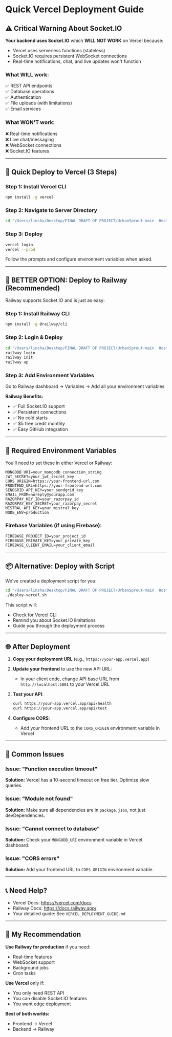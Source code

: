 # Quick Vercel Deployment Guide

## ⚠️ Critical Warning About Socket.IO

**Your backend uses Socket.IO** which **WILL NOT WORK** on Vercel because:
- Vercel uses serverless functions (stateless)
- Socket.IO requires persistent WebSocket connections
- Real-time notifications, chat, and live updates won't function

### What WILL work:
✅ REST API endpoints  
✅ Database operations  
✅ Authentication  
✅ File uploads (with limitations)  
✅ Email services  

### What WON'T work:
❌ Real-time notifications  
❌ Live chat/messaging  
❌ WebSocket connections  
❌ Socket.IO features  

---

## 🚀 Quick Deploy to Vercel (3 Steps)

### Step 1: Install Vercel CLI
```bash
npm install -g vercel
```

### Step 2: Navigate to Server Directory
```bash
cd "/Users/linsha/Desktop/FINAL DRAFT OF PROJECT/UrbanSprout-main  Hosting/server"
```

### Step 3: Deploy
```bash
vercel login
vercel --prod
```

Follow the prompts and configure environment variables when asked.

---

## 🎯 BETTER OPTION: Deploy to Railway (Recommended)

Railway supports Socket.IO and is just as easy:

### Step 1: Install Railway CLI
```bash
npm install -g @railway/cli
```

### Step 2: Login & Deploy
```bash
cd "/Users/linsha/Desktop/FINAL DRAFT OF PROJECT/UrbanSprout-main  Hosting/server"
railway login
railway init
railway up
```

### Step 3: Add Environment Variables
Go to Railway dashboard → Variables → Add all your environment variables

**Railway Benefits:**
- ✅ Full Socket.IO support
- ✅ Persistent connections
- ✅ No cold starts
- ✅ $5 free credit monthly
- ✅ Easy GitHub integration

---

## 🔑 Required Environment Variables

You'll need to set these in either Vercel or Railway:

```
MONGODB_URI=your_mongodb_connection_string
JWT_SECRET=your_jwt_secret_key
CORS_ORIGIN=https://your-frontend-url.com
FRONTEND_URL=https://your-frontend-url.com
SENDGRID_API_KEY=your_sendgrid_key
EMAIL_FROM=noreply@yourapp.com
RAZORPAY_KEY_ID=your_razorpay_id
RAZORPAY_KEY_SECRET=your_razorpay_secret
MISTRAL_API_KEY=your_mistral_key
NODE_ENV=production
```

### Firebase Variables (if using Firebase):
```
FIREBASE_PROJECT_ID=your_project_id
FIREBASE_PRIVATE_KEY=your_private_key
FIREBASE_CLIENT_EMAIL=your_client_email
```

---

## 📦 Alternative: Deploy with Script

We've created a deployment script for you:

```bash
cd "/Users/linsha/Desktop/FINAL DRAFT OF PROJECT/UrbanSprout-main  Hosting/server"
./deploy-vercel.sh
```

This script will:
- Check for Vercel CLI
- Remind you about Socket.IO limitations
- Guide you through the deployment process

---

## 🌐 After Deployment

1. **Copy your deployment URL** (e.g., `https://your-app.vercel.app`)

2. **Update your frontend** to use the new API URL:
   - In your client code, change API base URL from `http://localhost:5001` to your Vercel URL

3. **Test your API**:
   ```bash
   curl https://your-app.vercel.app/api/health
   curl https://your-app.vercel.app/api/test
   ```

4. **Configure CORS**:
   - Add your frontend URL to the `CORS_ORIGIN` environment variable in Vercel

---

## 🐛 Common Issues

### Issue: "Function execution timeout"
**Solution:** Vercel has a 10-second timeout on free tier. Optimize slow queries.

### Issue: "Module not found"
**Solution:** Make sure all dependencies are in `package.json`, not just devDependencies.

### Issue: "Cannot connect to database"
**Solution:** Check your `MONGODB_URI` environment variable in Vercel dashboard.

### Issue: "CORS errors"
**Solution:** Add your frontend URL to `CORS_ORIGIN` environment variable.

---

## 📞 Need Help?

- Vercel Docs: https://vercel.com/docs
- Railway Docs: https://docs.railway.app/
- Your detailed guide: See `VERCEL_DEPLOYMENT_GUIDE.md`

---

## 🎨 My Recommendation

**Use Railway for production** if you need:
- Real-time features
- WebSocket support
- Background jobs
- Cron tasks

**Use Vercel** only if:
- You only need REST API
- You can disable Socket.IO features
- You want edge deployment

**Best of both worlds:**
- Frontend → Vercel
- Backend → Railway

